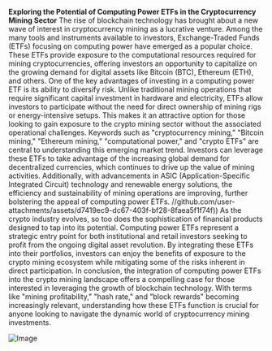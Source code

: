 **Exploring the Potential of Computing Power ETFs in the Cryptocurrency Mining Sector**
The rise of blockchain technology has brought about a new wave of interest in cryptocurrency mining as a lucrative venture. Among the many tools and instruments available to investors, Exchange-Traded Funds (ETFs) focusing on computing power have emerged as a popular choice. These ETFs provide exposure to the computational resources required for mining cryptocurrencies, offering investors an opportunity to capitalize on the growing demand for digital assets like Bitcoin (BTC), Ethereum (ETH), and others.
One of the key advantages of investing in a computing power ETF is its ability to diversify risk. Unlike traditional mining operations that require significant capital investment in hardware and electricity, ETFs allow investors to participate without the need for direct ownership of mining rigs or energy-intensive setups. This makes it an attractive option for those looking to gain exposure to the crypto mining sector without the associated operational challenges.
Keywords such as "cryptocurrency mining," "Bitcoin mining," "Ethereum mining," "computational power," and "crypto ETFs" are central to understanding this emerging market trend. Investors can leverage these ETFs to take advantage of the increasing global demand for decentralized currencies, which continues to drive up the value of mining activities. Additionally, with advancements in ASIC (Application-Specific Integrated Circuit) technology and renewable energy solutions, the efficiency and sustainability of mining operations are improving, further bolstering the appeal of computing power ETFs.
 //github.com/user-attachments/assets/d7419ec9-dc67-403f-bf28-8faea5f1f74f))
As the crypto industry evolves, so too does the sophistication of financial products designed to tap into its potential. Computing power ETFs represent a strategic entry point for both institutional and retail investors seeking to profit from the ongoing digital asset revolution. By integrating these ETFs into their portfolios, investors can enjoy the benefits of exposure to the crypto mining ecosystem while mitigating some of the risks inherent in direct participation.
In conclusion, the integration of computing power ETFs into the crypto mining landscape offers a compelling case for those interested in leveraging the growth of blockchain technology. With terms like "mining profitability," "hash rate," and "block rewards" becoming increasingly relevant, understanding how these ETFs function is crucial for anyone looking to navigate the dynamic world of cryptocurrency mining investments.


![Image](https://github.com/user-attachments/assets/4a25d116-2220-4385-b08e-f287af8fcbc4)